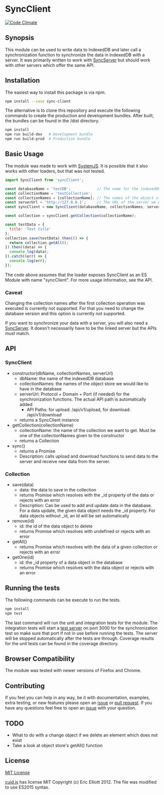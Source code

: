 # SyncClient

[![Code Climate](https://codeclimate.com/github/nponiros/sync_client/badges/gpa.svg)](https://codeclimate.com/github/nponiros/sync_client)

## Synopsis

This module can be used to write data to IndexedDB and later call a synchronization function to synchronize the data in IndexedDB with a server. It was primarily written to work with [SyncServer](https://github.com/nponiros/sync_server) but should work with other servers which offer the same API.

## Installation

The easiest way to install this package is via npm.

```bash
npm install --save sync-client
```

The alternative is to clone this repository and execute the following commands to create the production and development bundles. After built, the bundles can be found in the /dist directory.

```bash
npm install
npm run build-dev   # Development bundle
npm run build-prod  # Production bundle
```

## Basic Usage

The module was made to work with [SystemJS](https://github.com/systemjs/systemjs). It is possible that it also works with other loaders, but that was not tested.

```js
import SyncClient from 'syncClient';

const databaseName = 'testDB';            // The name for the indexedDB database
const collectionName = 'testCollection';
const collectionNames = [collectionName]; // The names of the object stores we want the database to contain
const serverUrl = 'http://127.0.0.1';     // The URL of the server we use for synchronization
const syncClient = new SyncClient(databaseName, collectionNames, serverUrl);

const collection = syncClient.getCollection(collectionName);

const testData = {
  title: 'Test title'
};
collection.save(testData).then(() => {
  return collection.getAll();
}).then((data) => {
  console.log(data);
}).catch((err) => {
  console.log(err);
});

```
The code above assumes that the loader exposes SyncClient as an ES Module with name "syncClient". For more usage information, see the API.

### Caveat

Changing the collection names after the first collection operation was executed is currently not supported. For that you need to change the database version and this option is currently not supported.

If you want to synchronize your data with a server, you will also need a [SyncServer](https://github.com/nponiros/sync_server). It doesn't necessarily have to be the linked server but the APIs must match.

## API

### SyncClient

* constructor(dbName, collectionNames, serverUrl)
  * dbName: the name of the indexedDB database
  * collectionNames: the names of the object store we would like to have in the database
  * serverUrl: Protocol + Domain + Port (if needed) for the synchronization functions. The actual API path is automatically added
    * API Paths: for upload: /api/v1/upload, for download: /api/v1/download
  * returns a SyncClient instance
* getCollection(collectionName)
  * collectionName: the name of the collection we want to get. Must be one of the collectionNames given to the constructor
  * returns a Collection
* sync()
  * returns a Promise
  * Description: calls upload and download functions to send data to the server and receive new data from the server.

### Collection

* save(data)
  * data: the data to save in the collection
  * returns Promise which resolves with the \_id property of the data or rejects with an error
  * Description: Can be used to add and update data in the database. For a data update, the given data object needs the \_id property. For data objects without \_id, an id will be set automatically
* remove(id)
  * id: the id of the data object to delete
  * returns Promise which resolves with undefined or rejects with an error
* getAll()
  * returns Promise which resolves with the data of a given collection or rejects with an error
* getOne(id)
  * id: the \_id property of a data object in the database
  * returns Promise which resolves with the data object or rejects with an error

## Running the tests

The following commands can be execute to run the tests.

```bash
npm install
npm test
```

The last command will run the unit and integration tests for the module. The integration tests will start a [test server](./test/test_server.js) on port 3000 for the synchronization test so make sure that port if not in use before running the tests. The server will be stopped automatically after the tests are through.
Coverage results for the unit tests can be found in the coverage directory.

## Browser Compatibility

The module was tested with newer versions of Firefox and Chrome.

## Contributing

If you feel you can help in any way, be it with documentation, examples, extra testing, or new features please open an [issue](https://github.com/nponiros/sync_client/issues) or [pull request](https://github.com/nponiros/sync_client/pulls).
If you have any questions feel free to open an [issue](https://github.com/nponiros/sync_client/issues) with your question.

## TODO
* What to do with a change object if we delete an element which does not exist
* Take a look at object store's getAll() function

## License
[MIT License](./LICENSE)

[cuid.js](./src/cuid.js) has license MIT Copyright (c) Eric Elliott 2012. The file was modified to use ES2015 syntax.
